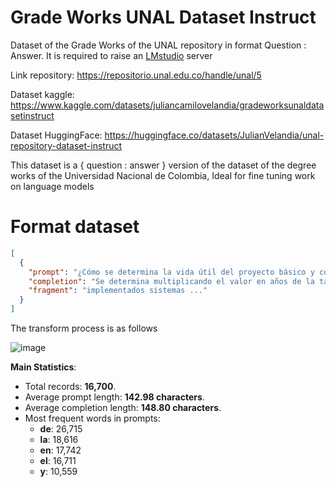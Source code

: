 # Grade Works UNAL Dataset Instruct

Dataset of the Grade Works of the UNAL repository in format Question : Answer.
It is required to raise an [LMstudio](https://lmstudio.ai/) server

Link repository: https://repositorio.unal.edu.co/handle/unal/5

Dataset kaggle: https://www.kaggle.com/datasets/juliancamilovelandia/gradeworksunaldatasetinstruct

Dataset HuggingFace: https://huggingface.co/datasets/JulianVelandia/unal-repository-dataset-instruct

This dataset is a { question : answer } version of the dataset of the degree works of the Universidad Nacional de Colombia, Ideal for fine tuning work on language models

# Format dataset
```json
[
  {
    "prompt": "¿Cómo se determina la vida útil del proyecto básico y complejo de iluminación en un hospital según la norma ISO 15686?",
    "completion": "Se determina multiplicando el valor en años de la tabla 1 por factores de estimación de vida útil de la tabla 2, dependiendo de las condiciones de la edificación.",
    "fragment": "implementados sistemas ..."
  }
]
```
The transform process is as follows

![image](https://github.com/user-attachments/assets/a2ebc554-ed15-48f0-a171-ba20147800e2)

**Main Statistics**:
- Total records: **16,700**.
- Average prompt length: **142.98 characters**.
- Average completion length: **148.80 characters**.
- Most frequent words in prompts:  
  - **de**: 26,715  
  - **la**: 18,616  
  - **en**: 17,742  
  - **el**: 16,711  
  - **y**: 10,559  
